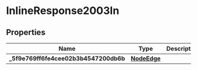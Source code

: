 
# InlineResponse2003In

## Properties
Name | Type | Description | Notes
------------ | ------------- | ------------- | -------------
**_5f9e769ff6fe4cee02b3b4547200db6b** | [**NodeEdge**](NodeEdge.md) |  | 




